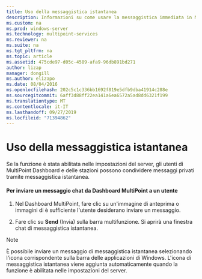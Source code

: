 ```yaml
---
title: Uso della messaggistica istantanea
description: Informazioni su come usare la messaggistica immediata in MultiPoint Services
ms.custom: na
ms.prod: windows-server
ms.technology: multipoint-services
ms.reviewer: na
ms.suite: na
ms.tgt_pltfrm: na
ms.topic: article
ms.assetid: 475cde97-d05c-4589-afa9-96db891bd271
author: lizap
manager: dongill
ms.author: elizapo
ms.date: 08/04/2016
ms.openlocfilehash: 202c5c1c336bb1692f819e5dfb9dba41914c288e
ms.sourcegitcommit: 6aff3d88ff22ea141a6ea6572a5ad8dd6321f199
ms.translationtype: MT
ms.contentlocale: it-IT
ms.lasthandoff: 09/27/2019
ms.locfileid: "71394862"
---
```

# <a name="use-im"></a>Uso della messaggistica istantanea
Se la funzione è stata abilitata nelle impostazioni del server, gli utenti di MultiPoint Dashboard e delle stazioni possono condividere messaggi privati tramite messaggistica istantanea.
  
#### <a name="to-send-a-chat-message-from-the-multipoint-dashboard-to-a-user"></a>Per inviare un messaggio chat da Dashboard MultiPoint a un utente  
  
1.  Nel Dashboard MultiPoint, fare clic su un'immagine di anteprima o immagini di è sufficiente l'utente desiderano inviare un messaggio.  
  
2.  Fare clic su **Send** (Invia) sulla barra multifunzione. Si aprirà una finestra chat di messaggistica istantanea.  

> [!NOTE] 
> È possibile inviare un messaggio di messaggistica istantanea selezionando l'icona corrispondente sulla barra delle applicazioni di Windows. L'icona di messaggistica istantanea viene aggiunta automaticamente quando la funzione è abilitata nelle impostazioni del server.